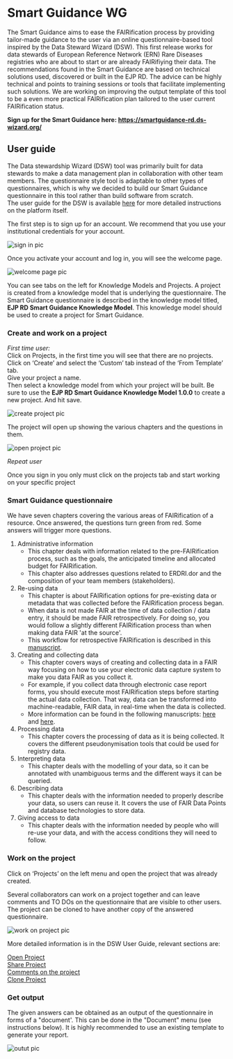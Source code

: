 # Smart Guidance WG

The Smart Guidance aims to ease the FAIRification process by providing tailor-made guidance to the user via an online questionnaire-based tool inspired by the Data Steward Wizard (DSW). This first release works for data stewards of European Reference Network (ERN) Rare Diseases registries who are about to start or are already FAIRifiying their data. The recommendations found in the Smart Guidance are based on technical solutions used, discovered or built in the EJP RD. The advice can be highly technical and points to training sessions or tools that facilitate implementing such solutions. We are working on improving the output template of this tool to be a even more practical FAIRification plan tailored to the user current FAIRification status. 

**Sign up for the Smart Guidance here: https://smartguidance-rd.ds-wizard.org/**

## User guide
The Data stewardship Wizard (DSW) tool was primarily built for data stewards to make a data management plan in collaboration with other team members. The questionnaire style tool is adaptable to other types of questionnaires, which is why we decided to build our Smart Guidance questionnaire in this tool rather than build software from scratch.  
The user guide for the DSW is available [here](https://guide.ds-wizard.org/) for more detailed instructions on the platform itself. 

The first step is to sign up for an account.  We recommend that you use your institutional credentials for your account.  

![sign in pic](https://raw.githubusercontent.com/ejp-rd-vp/smart-guidance/main/screenshotsForUserGuide/1_signup_login.png)

Once you activate your account and log in, you will see the welcome page.

![welcome page pic](https://raw.githubusercontent.com/ejp-rd-vp/smart-guidance/main/screenshotsForUserGuide/2_welcome_page.png)

You can see tabs on the left for Knowledge Models and Projects. A project is created from a knowledge model that is underlying the questionnaire. The Smart Guidance questionnaire is described in the knowledge model titled, **EJP RD Smart Guidance Knowledge Model**. This knowledge model should be used to create a project for Smart Guidance.
### Create and work on a project
*First time user:*  
Click on Projects, in the first time you will see that there are no projects.  
Click on ‘Create’ and select the ‘Custom’ tab instead of the ‘From Template’ tab.  
Give your project a name.  
Then select a knowledge model from which your project will be built. Be sure to use the **EJP RD Smart Guidance Knowledge Model 1.0.0** to create a new project. And hit save.

![create project pic](https://raw.githubusercontent.com/ejp-rd-vp/smart-guidance/main/screenshotsForUserGuide/3_create_and_custom_project.png)

The project will open up showing the various chapters and the questions in them.

![open project pic](https://raw.githubusercontent.com/ejp-rd-vp/smart-guidance/main/screenshotsForUserGuide/4_smartguidance-rd.ds-wizard.org_projects_test_open.png)

*Repeat user*

Once you sign in you only must click on the projects tab and start working on your specific project

### Smart Guidance questionnaire 
We have seven chapters covering the various areas of FAIRification of a resource. Once answered, the questions turn green from red. Some answers will trigger more questions. 
1. Administrative information
    * This chapter deals with information related to the pre-FAIRification process, such as the goals, the anticipated timeline and allocated budget for FAIRification.
    * This chapter also addresses questions related to ERDRI.dor and the composition of your team members (stakeholders).
2. Re-using data
    * This chapter is about FAIRification options for pre-existing data or metadata that was collected before the FAIRification process began.
    * When data is not made FAIR at the time of data collection / data entry, it should be made FAIR retrospectively. For doing so, you would follow a slightly different FAIRification process than when making data FAIR 'at the source'.
    * This workflow for retrospective FAIRification is described in this [manuscript](https://doi.org/10.1162/dint_a_00028).
3.	Creating and collecting data
    * This chapter covers ways of creating and collecting data in a FAIR way focusing on how to use your electronic data capture system to make you data FAIR as you collect it.
    * For example, if you collect data through electronic case report forms, you should execute most FAIRification steps before starting the actual data collection. That way, data can be transformed into machine-readable, FAIR data, in real-time when the data is collected. 
    * More information can be found in the following manuscripts: [here](https://ojrd.biomedcentral.com/articles/10.1186/s13023-021-02004-y) and [here](https://pubmed.ncbi.nlm.nih.gov/34454078/).
4.	Processing data
    * This chapter covers the processing of data as it is being collected. It covers the different pseudonymisation tools that could be used for registry data.
5.	Interpreting data
    * This chapter deals with the modelling of your data, so it can be annotated with unambiguous terms and the different ways it can be queried.
6.	Describing data
    * This chapter deals with the information needed to properly describe your data, so users can reuse it. It covers the use of FAIR Data Points and database technologies to store data.
7.	Giving access to data
    * This chapter deals with the information needed by people who will re-use your data, and with the access conditions they will need to follow.    

### Work on the project

Click on ‘Projects’ on the left menu and open the project that was already created.

Several collaborators can work on a project together and can leave comments and TO DOs on the questionnaire that are visible to other users. The project can be cloned to have another copy of the answered questionnaire. 

![work on project pic](https://raw.githubusercontent.com/ejp-rd-vp/smart-guidance/main/screenshotsForUserGuide/5_question_overview.png)

More detailed information is in the DSW User Guide, relevant sections are:

[Open Project](https://guide.ds-wizard.org/for-users/for-researchers/projects-dmps/open-project)  
[Share Project](https://guide.ds-wizard.org/for-users/for-researchers/projects-dmps/share-project)  
[Comments on the project](https://guide.ds-wizard.org/for-users/for-researchers/projects-dmps/comments)  
[Clone Project](https://guide.ds-wizard.org/for-users/for-researchers/projects-dmps/clone-project)  

### Get output
The given answers can be obtained as an output of the questionnaire in forms of a "document'. This can be done in the "Document" menu (see instructions below). It is highly recommended to use an existing template to generate your report. 

![outut pic](https://raw.githubusercontent.com/ejp-rd-vp/smart-guidance/main/screenshotsForUserGuide/6_create_report.png)

